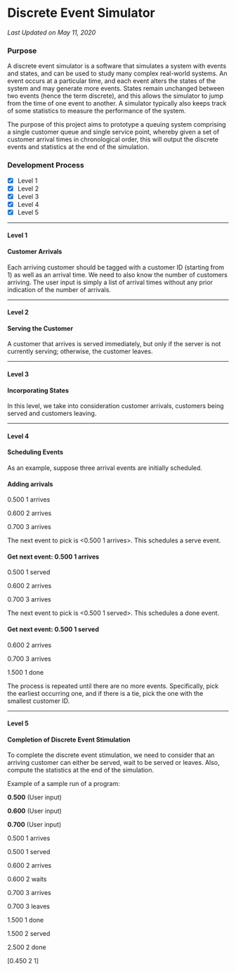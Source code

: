 # Discrete Event Simulator
_Last Updated on May 11, 2020_

### Purpose

A discrete event simulator is a software that simulates a system with events and states, and can be used to study
many complex real-world systems. An event occurs at a particular time, and each event alters the states of the system
and may generate more events. States remain unchanged between two events (hence the term discrete), and this
allows the simulator to jump from the time of one event to another. A simulator typically also keeps track of some
statistics to measure the performance of the system.

The purpose of this project aims to prototype a queuing system comprising a single customer queue and single service point, 
whereby given a set of customer arrival times in chronological order, this will output the discrete events and statistics at the
end of the simulation.

### Development Process

- [x] Level 1
- [x] Level 2
- [x] Level 3
- [x] Level 4
- [x] Level 5

---

#### Level 1

#### Customer Arrivals

Each arriving customer should be tagged with a customer ID (starting from 1) as well as an arrival time. 
We need to also know the number of customers arriving. 
The user input is simply a list of arrival times without any prior indication of the number of arrivals.

---

#### Level 2

#### Serving the Customer

A customer that arrives is served immediately, but only if the server is not currently serving; otherwise, the customer leaves. 

---

#### Level 3

#### Incorporating States 

In this level, we take into consideration customer arrivals, customers being served and customers leaving.

---

#### Level 4

#### Scheduling Events

As an example, suppose three arrival events are initially scheduled.
#### Adding arrivals
0.500 1 arrives

0.600 2 arrives

0.700 3 arrives

The next event to pick is <0.500 1 arrives>. This schedules a serve event.
#### Get next event: 0.500 1 arrives
0.500 1 served

0.600 2 arrives

0.700 3 arrives

The next event to pick is <0.500 1 served>. This schedules a done event.
#### Get next event: 0.500 1 served
0.600 2 arrives

0.700 3 arrives

1.500 1 done

The process is repeated until there are no more events.
Specifically, pick the earliest occurring one, and if there is a tie, pick the one with the smallest customer ID.

---

#### Level 5

#### Completion of Discrete Event Stimulation

To complete the discrete event stimulation, we need to consider that an arriving customer can either be served, wait to be served or leaves. Also, compute the statistics at the end of the simulation.

Example of a sample run of a program:

**0.500** (User input)

**0.600** (User input)

**0.700** (User input)

0.500 1 arrives

0.500 1 served

0.600 2 arrives

0.600 2 waits

0.700 3 arrives

0.700 3 leaves

1.500 1 done

1.500 2 served

2.500 2 done

[0.450 2 1]
